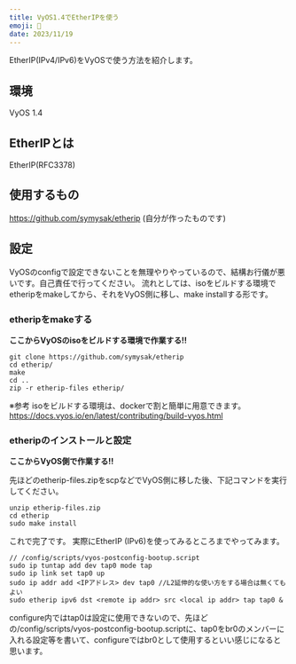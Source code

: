 ```yaml
---
title: VyOS1.4でEtherIPを使う
emoji: 🐧
date: 2023/11/19
---
```



EtherIP(IPv4/IPv6)をVyOSで使う方法を紹介します。
## 環境
VyOS 1.4
## EtherIPとは
EtherIP(RFC3378)
## 使用するもの
https://github.com/symysak/etherip
(自分が作ったものです)

## 設定
VyOSのconfigで設定できないことを無理やりやっているので、結構お行儀が悪いです。自己責任で行ってください。
流れとしては、isoをビルドする環境でetheripをmakeしてから、それをVyOS側に移し、make installする形です。
### etheripをmakeする
__ここからVyOSのisoをビルドする環境で作業する!!__
```
git clone https://github.com/symysak/etherip
cd etherip/
make
cd ..
zip -r etherip-files etherip/
```
※参考 isoをビルドする環境は、dockerで割と簡単に用意できます。
https://docs.vyos.io/en/latest/contributing/build-vyos.html
### etheripのインストールと設定
__ここからVyOS側で作業する!!__

先ほどのetherip-files.zipをscpなどでVyOS側に移した後、下記コマンドを実行してください。
```
unzip etherip-files.zip
cd etherip
sudo make install
```
これで完了です。
実際にEtherIP (IPv6)を使ってみるところまでやってみます。
```
// /config/scripts/vyos-postconfig-bootup.script
sudo ip tuntap add dev tap0 mode tap
sudo ip link set tap0 up
sudo ip addr add <IPアドレス> dev tap0 //L2延伸的な使い方をする場合は無くてもよい
sudo etherip ipv6 dst <remote ip addr> src <local ip addr> tap tap0 &
```
configure内ではtap0は設定に使用できないので、先ほどの/config/scripts/vyos-postconfig-bootup.scriptに、tap0をbr0のメンバーに入れる設定等を書いて、configureではbr0として使用するといい感じになると思います。